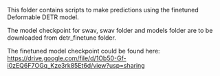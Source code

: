 This folder contains scripts to make predictions using the finetuned Deformable DETR model.

The model checkpoint for swav, swav folder and models folder are to be downloaded from detr_finetune folder.

The finetuned model checkpoint could be found here: https://drive.google.com/file/d/1Ob50-Gf-i0zEQ6F7OGq_Kze3rk85Et6d/view?usp=sharing
